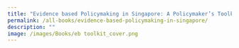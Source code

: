 ```yaml
---
title: "Evidence based Policymaking in Singapore: A Policymaker’s Toolkit"
permalink: /all-books/evidence-based-policymaking-in-singapore/
description: ""
image: /images/Books/eb toolkit_cover.png
---
```

